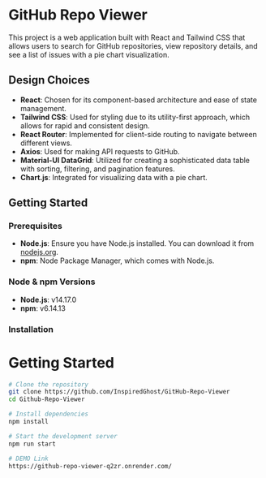 # GitHub Repo Viewer

This project is a web application built with React and Tailwind CSS that allows users to search for GitHub repositories, view repository details, and see a list of issues with a pie chart visualization.

## Design Choices

- **React**: Chosen for its component-based architecture and ease of state management.
- **Tailwind CSS**: Used for styling due to its utility-first approach, which allows for rapid and consistent design.
- **React Router**: Implemented for client-side routing to navigate between different views.
- **Axios**: Used for making API requests to GitHub.
- **Material-UI DataGrid**: Utilized for creating a sophisticated data table with sorting, filtering, and pagination features.
- **Chart.js**: Integrated for visualizing data with a pie chart.

## Getting Started

### Prerequisites

- **Node.js**: Ensure you have Node.js installed. You can download it from [nodejs.org](https://nodejs.org/).
- **npm**: Node Package Manager, which comes with Node.js.

### Node & npm Versions

- **Node.js**: v14.17.0
- **npm**: v6.14.13

### Installation

# Getting Started

```bash
# Clone the repository
git clone https://github.com/InspiredGhost/GitHub-Repo-Viewer
cd Github-Repo-Viewer

# Install dependencies
npm install

# Start the development server
npm run start

# DEMO Link
https://github-repo-viewer-q2zr.onrender.com/


